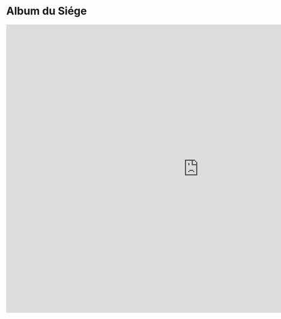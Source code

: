 # Album du Siége

<iframe src="https://www.exhibit.so/exhibits/eq8JqTHzlejEYQoB3mpc?embedded=true" width="1024" height="768" allowfullscreen allow="autoplay" frameborder="0"></iframe>



